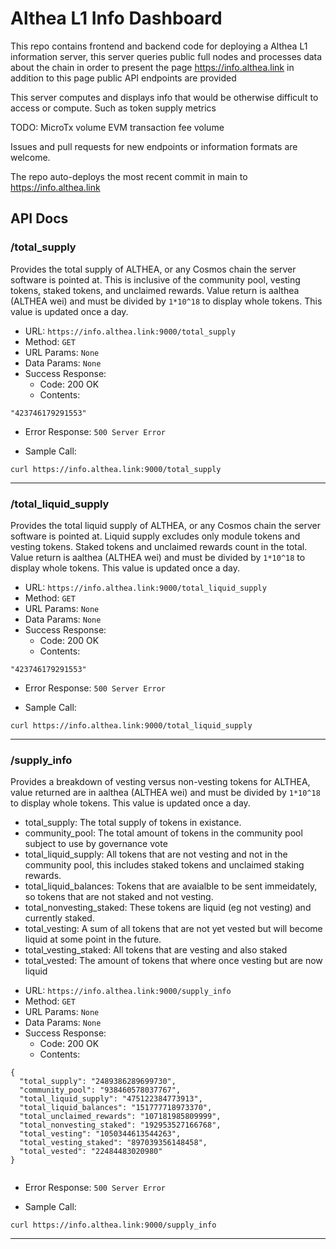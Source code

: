 # Althea L1 Info Dashboard

This repo contains frontend and backend code for deploying a Althea L1 information server, this server queries public full nodes and processes data about the chain in order to present the page https://info.althea.link in addition to this page public API endpoints are provided

This server computes and displays info that would be otherwise difficult to access or compute. Such as token supply metrics

TODO: 
MicroTx volume
EVM transaction fee volume

Issues and pull requests for new endpoints or information formats are welcome.

The repo auto-deploys the most recent commit in main to https://info.althea.link

## API Docs

### /total_supply

Provides the total supply of ALTHEA, or any Cosmos chain the server software is pointed at. This is inclusive of the community pool, vesting tokens, staked tokens, and unclaimed rewards. Value return is aalthea (ALTHEA wei) and must be divided by `1*10^18` to display whole tokens. This value is updated once a day.

- URL: `https://info.althea.link:9000/total_supply`
- Method: `GET`
- URL Params: `None`
- Data Params: `None`
- Success Response:
  - Code: 200 OK
  - Contents:

```
"423746179291553"
```

- Error Response: `500 Server Error`

- Sample Call:

`curl https://info.althea.link:9000/total_supply`

---

### /total_liquid_supply

Provides the total liquid supply of ALTHEA, or any Cosmos chain the server software is pointed at. Liquid supply excludes only module tokens and vesting tokens. Staked tokens and unclaimed rewards count in the total. Value return is aalthea (ALTHEA wei) and must be divided by `1*10^18` to display whole tokens. This value is updated once a day.

- URL: `https://info.althea.link:9000/total_liquid_supply`
- Method: `GET`
- URL Params: `None`
- Data Params: `None`
- Success Response:
  - Code: 200 OK
  - Contents:

```
"423746179291553"
```

- Error Response: `500 Server Error`

- Sample Call:

`curl https://info.althea.link:9000/total_liquid_supply`

---

### /supply_info

Provides a breakdown of vesting versus non-vesting tokens for ALTHEA, value returned are in aalthea (ALTHEA wei) and must be divided by `1*10^18` to display whole tokens. This value is updated once a day.

* total_supply: The total supply of tokens in existance.
* community_pool: The total amount of tokens in the community pool subject to use by governance vote
* total_liquid_supply: All tokens that are not vesting and not in the community pool, this includes staked tokens and unclaimed staking rewards.
* total_liquid_balances: Tokens that are avaialble to be sent immeidately, so tokens that are not staked and not vesting.
* total_nonvesting_staked: These tokens are liquid (eg not vesting) and currently staked.
* total_vesting: A sum of all tokens that are not yet vested but will become liquid at some point in the future.
* total_vesting_staked: All tokens that are vesting and also staked
* total_vested: The amount of tokens that where once vesting but are now liquid

- URL: `https://info.althea.link:9000/supply_info`
- Method: `GET`
- URL Params: `None`
- Data Params: `None`
- Success Response:
  - Code: 200 OK
  - Contents:

```
{
  "total_supply": "2489386289699730",
  "community_pool": "938460578037767",
  "total_liquid_supply": "475122384773913",
  "total_liquid_balances": "151777718973370",
  "total_unclaimed_rewards": "107181985809999",
  "total_nonvesting_staked": "192953527166768",
  "total_vesting": "1050344613544263",
  "total_vesting_staked": "897039356148458",
  "total_vested": "22484483020980"
}


```

- Error Response: `500 Server Error`

- Sample Call:

`curl https://info.althea.link:9000/supply_info`

---